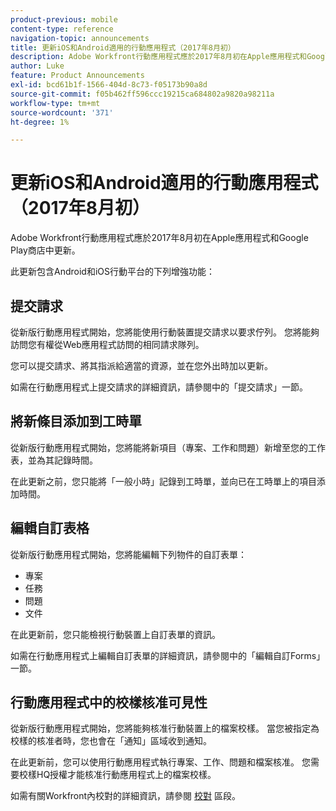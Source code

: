 ```yaml
---
product-previous: mobile
content-type: reference
navigation-topic: announcements
title: 更新iOS和Android適用的行動應用程式（2017年8月初）
description: Adobe Workfront行動應用程式應於2017年8月初在Apple應用程式和Google Play商店中更新。
author: Luke
feature: Product Announcements
exl-id: bcd61b1f-1566-404d-8c73-f05173b90a8d
source-git-commit: f05b462ff596ccc19215ca684802a9820a98211a
workflow-type: tm+mt
source-wordcount: '371'
ht-degree: 1%

---
```


# 更新iOS和Android適用的行動應用程式（2017年8月初）

Adobe Workfront行動應用程式應於2017年8月初在Apple應用程式和Google Play商店中更新。 

此更新包含Android和iOS行動平台的下列增強功能：

## 提交請求

從新版行動應用程式開始，您將能使用行動裝置提交請求以要求佇列。 您將能夠訪問您有權從Web應用程式訪問的相同請求隊列。 

您可以提交請求、將其指派給適當的資源，並在您外出時加以更新。 

如需在行動應用程式上提交請求的詳細資訊，請參閱中的「提交請求」一節。



## 將新條目添加到工時單

從新版行動應用程式開始，您將能將新項目（專案、工作和問題）新增至您的工作表，並為其記錄時間。

在此更新之前，您只能將「一般小時」記錄到工時單，並向已在工時單上的項目添加時間。 

## 編輯自訂表格

從新版行動應用程式開始，您將能編輯下列物件的自訂表單：

* 專案
* 任務
* 問題
* 文件 

在此更新前，您只能檢視行動裝置上自訂表單的資訊。 

如需在行動應用程式上編輯自訂表單的詳細資訊，請參閱中的「編輯自訂Forms」一節。

## 行動應用程式中的校樣核准可見性

從新版行動應用程式開始，您將能夠核准行動裝置上的檔案校樣。 當您被指定為校樣的核准者時，您也會在「通知」區域收到通知。 

在此更新前，您可以使用行動應用程式執行專案、工作、問題和檔案核准。 您需要校樣HQ授權才能核准行動應用程式上的檔案校樣。 

如需有關Workfront內校對的詳細資訊，請參閱 [校對](../../../review-and-approve-work/proofing/proofing.md) 區段。 
